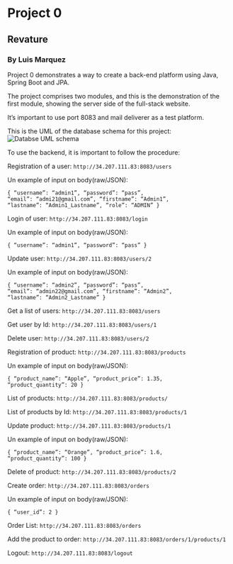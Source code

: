 # Project 0
## Revature
### By Luis Marquez

Project 0 demonstrates a way to create a back-end platform using Java, Spring Boot and JPA.

The project comprises two modules, and this is the demonstration of the first module, showing the server side of the full-stack website.

It’s important to use port 8083 and mail deliverer as a test platform.

This is the UML of the database schema for this project:
![Databse UML schema](https://drive.google.com/file/d/1Hv-qsmRer19VrG8qaY8SsNy4-Mbrdi4A/view??usp=sharing)

To use the backend, it is important to follow the procedure:

Registration of a user: `http://34.207.111.83:8083/users`

Un example of input on body(raw/JSON):

`{
“username”: “admin1”,
“password”: “pass”,
“email”: “admi21@gmail.com”,
“firstname”: “Admin1”,
“lastname”: “Admin1_Lastname”,
“role”: “ADMIN”
}`

Login of user: `http://34.207.111.83:8083/login`

Un example of input on body(raw/JSON):

`{
“username”: “admin1”,
“password”: “pass”
}`

Update user: `http://34.207.111.83:8083/users/2`

Un example of input on body(raw/JSON):

`{
“username”: “admin2”,
“password”: “pass”,
“email”: “admin22@gmail.com”,
“firstname”: “Admin2”,
“lastname”: “Admin2_Lastname”
}`

Get a list of users: 
`http://34.207.111.83:8083/users`

Get user by Id: `http://34.207.111.83:8083/users/1`

Delete user: `http://34.207.111.83:8083/users/2`

Registration of product: `http://34.207.111.83:8083/products`

Un example of input on body(raw/JSON):

`{
“product_name”: “Apple”,
“product_price”: 1.35,
“product_quantity”: 20
}`

List of products: `http://34.207.111.83:8083/products/`

List of products by Id: `http://34.207.111.83:8083/products/1`

Update product: `http://34.207.111.83:8083/products/1`

Un example of input on body(raw/JSON):

`{
“product_name”: “Orange”,
“product_price”: 1.6,
“product_quantity”: 100
}`

Delete of product: `http://34.207.111.83:8083/products/2`

Create order: `http://34.207.111.83:8083/orders`

Un example of input on body(raw/JSON):

`{
“user_id”: 2
}`

Order List: `http://34.207.111.83:8083/orders`

Add the product to order: `http://34.207.111.83:8083/orders/1/products/1`

Logout: `http://34.207.111.83:8083/logout`